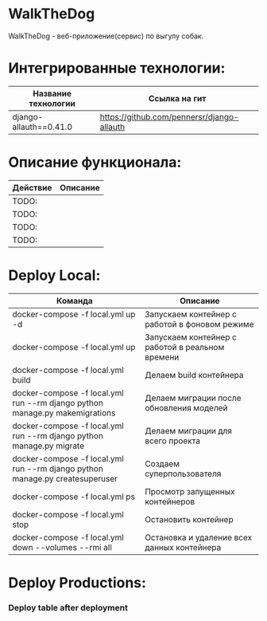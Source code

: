 # WalkTheDog
WalkTheDog - веб-приложение(сервис) по выгулу собак.


# Интегрированные технологии:
Название технологии  | Ссылка на гит 
----------------|----------------------
django-allauth==0.41.0 | https://github.com/pennersr/django-allauth


# Описание функционала:

Действие  | Описание
----------------|----------------------
TODO:  | <Description> 
TODO:  | <Description> 
TODO:  | <Description> 
TODO:  | <Description> 


# Deploy Local:
Команда  | Описание
----------------|----------------------
docker-compose -f local.yml up -d    | Запускаем контейнер с работой в фоновом режиме
docker-compose -f local.yml up       | Запускаем контейнер с работой в реальном времени
docker-compose -f local.yml build    | Делаем build контейнера
docker-compose -f local.yml run --rm django python manage.py makemigrations    | Делаем миграции после обновления моделей
docker-compose -f local.yml run --rm django python manage.py migrate    | Делаем миграции для всего проекта
docker-compose -f local.yml run --rm django python manage.py createsuperuser  | Создаем суперпользователя
docker-compose -f local.yml ps    | Просмотр запущенных контейнеров
docker-compose -f local.yml stop   | Остановить контейнер
docker-compose -f local.yml down --volumes --rmi all   | Остановка и удаление всех данных контейнера


# Deploy Productions:
### Deploy table after deployment

